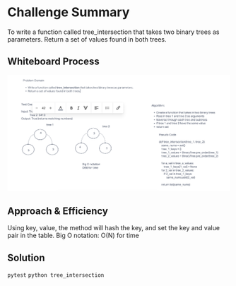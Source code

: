 # Challenge Summary

To write a function called tree_intersection that takes two binary trees as parameters.
Return a set of values found in both trees.


## Whiteboard Process

![Whiteboard 32](whiteboard_challenge32.png)

## Approach & Efficiency

Using key, value, the method will hash the key, and set the key and value pair in the table.
Big O notation: O(N) for time

## Solution

`pytest`
`python tree_intersection`
